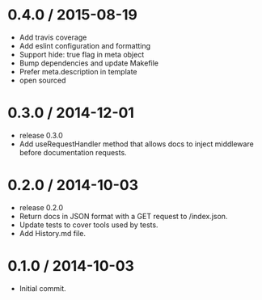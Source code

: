 0.4.0 / 2015-08-19
==================

 * Add travis coverage
 * Add eslint configuration and formatting
 * Support hide: true flag in meta object
 * Bump dependencies and update Makefile
 * Prefer meta.description in template
 * open sourced

0.3.0 / 2014-12-01
==================

 * release 0.3.0
 * Add useRequestHandler method that allows docs to inject middleware before
   documentation requests.

0.2.0 / 2014-10-03
==================

 * release 0.2.0
 * Return docs in JSON format with a GET request to /index.json.
 * Update tests to cover tools used by tests.
 * Add History.md file.

0.1.0 / 2014-10-03
==================

 * Initial commit.

